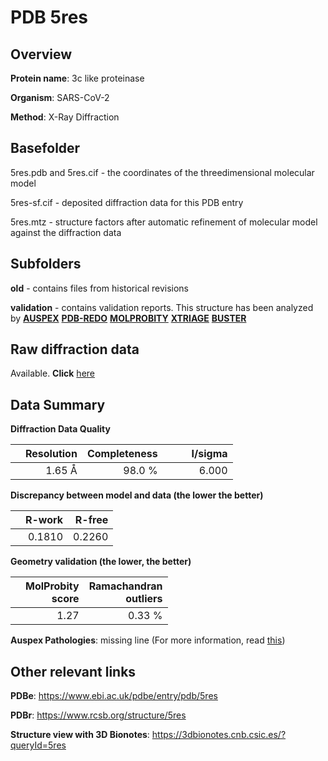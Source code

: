 # PDB 5res

## Overview

**Protein name**: 3c like proteinase

**Organism**: SARS-CoV-2

**Method**: X-Ray Diffraction

## Basefolder

5res.pdb and 5res.cif - the coordinates of the threedimensional molecular model

5res-sf.cif - deposited diffraction data for this PDB entry

5res.mtz - structure factors after automatic refinement of molecular model against the diffraction data

## Subfolders



**old** - contains files from historical revisions

**validation** - contains validation reports. This structure has been analyzed by [**AUSPEX**](https://github.com/thorn-lab/coronavirus_structural_task_force/tree/master/pdb/3c_like_proteinase/SARS-CoV-2/5res/validation/auspex) [**PDB-REDO**](https://github.com/thorn-lab/coronavirus_structural_task_force/tree/master/pdb/3c_like_proteinase/SARS-CoV-2/5res/validation/pdb-redo) [**MOLPROBITY**](https://github.com/thorn-lab/coronavirus_structural_task_force/tree/master/pdb/3c_like_proteinase/SARS-CoV-2/5res/validation/molprobity) [**XTRIAGE**](https://github.com/thorn-lab/coronavirus_structural_task_force/blob/master/pdb/3c_like_proteinase/SARS-CoV-2/5res/validation/Xtriage_output.log) [**BUSTER**](https://www.globalphasing.com/buster/wiki/index.cgi?Covid19Pdb5RES)

## Raw diffraction data

Available. **Click** [here](https://zenodo.org/record/3730982) 

## Data Summary
**Diffraction Data Quality**

|   | Resolution | Completeness| I/sigma |
|---|-------------:|----------------:|--------------:|
|   |1.65 Å|98.0  %|<img width=50/>6.000|

**Discrepancy between model and data (the lower the better)**

|   | **R-work**| **R-free**   
|---|-------------:|----------------:|           
||  0.1810|  0.2260|

**Geometry validation (the lower, the better)**

|   |**MolProbity<br>score**| **Ramachandran<br>outliers** 
|---|-------------:|----------------:|
||  1.27|  0.33 %|

**Auspex Pathologies**: missing line (For more information, read [this](https://github.com/thorn-lab/coronavirus_structural_task_force/blob/master/pdb/3c_like_proteinase/SARS-CoV-2/5res/validation/auspex/5res_auspex_comments.txt))

 



## Other relevant links 
**PDBe**:  https://www.ebi.ac.uk/pdbe/entry/pdb/5res
 
**PDBr**: https://www.rcsb.org/structure/5res 

**Structure view with 3D Bionotes**: https://3dbionotes.cnb.csic.es/?queryId=5res

